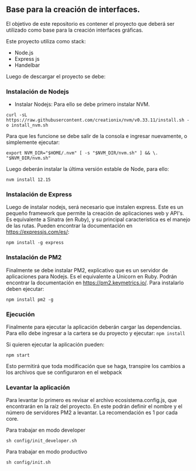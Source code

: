 ## Base para la creación de interfaces.

El objetivo de este repositorio es contener el proyecto que deberá ser utilizado como base para la creación interfaces gráficas.

Este proyecto utiliza como stack:

- Node.js
- Express js
- Handelbar

Luego de descargar el proyecto se debe:

### Instalación de Nodejs

- Instalar Nodejs: Para ello se debe primero instalar NVM. 

`‌curl -sL https://raw.githubusercontent.com/creationix/nvm/v0.33.11/install.sh -o install_nvm.sh`

Para  que les funcione se debe salir de la consola e ingresar nuevamente, o simplemente ejecutar:

`export NVM_DIR="$HOME/.nvm"
[ -s "$NVM_DIR/nvm.sh" ] && \. "$NVM_DIR/nvm.sh"`

Luego deberán instalar la última versión estable de Node, para ello:

`nvm install 12.15`


### Instalación de Express

Luego de instalar nodejs,  será necesario que instalen  express.
Este es un pequeño framework que permite la creación de aplicaciones web y API's. Es equivalente a Sinatra (en Ruby), y su principal característica es el manejo de las rutas.
Pueden encontrar la documentación en https://expressjs.com/es/:

`npm install -g express`

### Instalación de PM2


Finalmente  se debe instalar PM2, explicativo que es un servidor de aplicaciones para Nodejs. Es el equivalente a Unicorn en Ruby. Podrán encontrar la documentación en https://pm2.keymetrics.io/.
Para instalarlo deben ejecutar:

`npm install pm2 -g`

### Ejecución

Finalmente para ejecutar  la aplicación deberán cargar las dependencias. Para ello debe ingresar a la cartera se du proyecto y ejecutar:
 `npm install`
 
 Si quieren ejecutar la aplicación   pueden:
 
 `npm start`
 
 Esto permitirá que toda modificación que se haga, transpire los cambios  a los archivos que se configuraron en el webpack
 
### Levantar la aplicación 
 
Para levantar lo primero es revisar el archivo ecosistema.config.js, que encontrarán en la raíz del proyecto. En este podrán definir el nombre y el número de servidores  PM2 a levantar. La recomendación es 1 por cada core.

Para trabajar en modo developer

`sh config/init_developer.sh`
	
Para trabajar en modo productivo
	
`sh config/init.sh`
